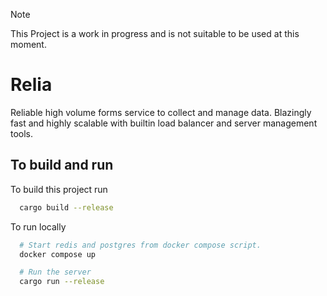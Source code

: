 > [!NOTE]  
> This Project is a work in progress and is not suitable to be used at this moment.

# Relia

Reliable high volume forms service to collect and manage data. Blazingly fast and highly scalable with builtin load balancer and server management tools. 


## To build and run

To build this project run

```bash
  cargo build --release
```

To run locally

```bash
  # Start redis and postgres from docker compose script.
  docker compose up 

  # Run the server
  cargo run --release  
